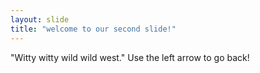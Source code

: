 ```yaml
---
layout: slide
title: "welcome to our second slide!"
---
```

"Witty witty wild wild west."
Use the left arrow to go back!
